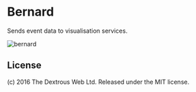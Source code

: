 # Bernard

Sends event data to visualisation services.

![bernard](http://dogkeg.com/wp-content/uploads/2015/10/saint_bernard__dog_keg_barrel-30-640x427-e1446127647535.jpg)

## License

(c) 2016 The Dextrous Web Ltd. Released under the MIT license.
